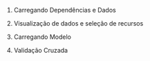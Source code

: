 1. Carregando Dependências e Dados

2. Visualização de dados e seleção de recursos

3. Carregando Modelo

4. Validação Cruzada
